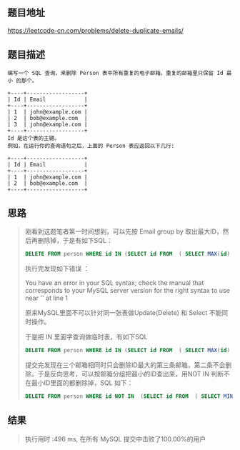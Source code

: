 
## 题目地址
https://leetcode-cn.com/problems/delete-duplicate-emails/

## 题目描述
```
编写一个 SQL 查询，来删除 Person 表中所有重复的电子邮箱，重复的邮箱里只保留 Id 最小 的那个。

+----+------------------+
| Id | Email            |
+----+------------------+
| 1  | john@example.com |
| 2  | bob@example.com  |
| 3  | john@example.com |
+----+------------------+
Id 是这个表的主键。
例如，在运行你的查询语句之后，上面的 Person 表应返回以下几行:

+----+------------------+
| Id | Email            |
+----+------------------+
| 1  | john@example.com |
| 2  | bob@example.com  |
+----+------------------+
```

## 思路

> 刚看到这题笔者第一时间想到，可以先按 Email group by 取出最大ID，然后再删除掉，于是有如下SQL：
>
> ```sql
> DELETE FROM person WHERE id IN (SELECT id FROM  ( SELECT MAX(id) AS id FROM person GROUP BY email HAVING COUNT(1)>1 )
> ```
>
> 执行完发现如下错误 ：
>
> You have an error in your SQL syntax; check the manual that corresponds to your MySQL server version for the right syntax to use near '' at line 1
>
> 原来MySQL里面不可以针对同一张表做Update(Delete) 和 Select 不能同时操作。
>
> 于是把 IN 里面字查询做临时表，有如下SQL
>
> ```sql
> DELETE FROM person WHERE id IN (SELECT id FROM  ( SELECT MAX(id) AS id FROM person GROUP BY email HAVING COUNT(1)>1) AS a )
> ```
>
> 提交完发现在三个邮箱相同时只会删除ID最大的第三条邮箱，第二条不会删除。于是反向思考，可以按邮箱分组把最小的ID查出来，用NOT IN 判断不在最小ID里面的都删除掉，SQL 如下：
>
> ```sql
> DELETE FROM person WHERE id NOT IN  (SELECT id FROM  ( SELECT MIN(id) AS id FROM person GROUP BY email) AS a )
> ```
>
> 

## 结果

> 执行用时 :496 ms, 在所有 MySQL 提交中击败了100.00%的用户